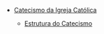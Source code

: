 * [Catecismo da Igreja Católica](/caic/index.md)

    * [Estrutura do Catecismo](/caic/estrutura.md)
